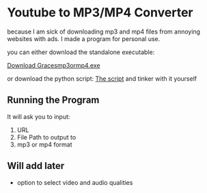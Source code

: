 # Youtube to MP3/MP4 Converter

because I am sick of downloading mp3 and mp4 files from annoying websites with ads. I made a program for personal use. 

you can either download the standalone executable:

[Download Gracesmp3ormp4.exe](https://github.com/Clarkson1415/Youtube_To_mp3_or_mp4/raw/main/dist/GracesYoutubeToMp3Or4.exe)


or download the python script: [The script](main.py) and tinker with it yourself

## Running the Program
It will ask you to input:
1. URL
2. File Path to output to
3. mp3 or mp4 format


## Will add later
- option to select video and audio qualities
